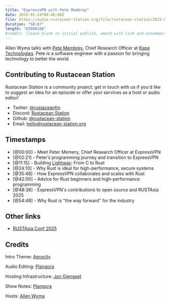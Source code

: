 ```yaml
---
title: "ExpressVPN with Pete Membrey"
date: 2025-03-24T08:46:00Z
file: https://audio.rustacean-station.org/file/rustacean-station/2025-03-24-pete-membrey.mp3
duration: "58:07"
length: "83998188"
#reddit: (leave blank on initial publish, amend with link and uncomment this line after Reddit thread has been posted)
---
```

Allen Wyma talks with [Pete Membrey](https://the.engineer/), Chief Research Officer at [Kape Technologies](https://www.kape.com/). Pete is a software engineer with a passion for bringing technology to better the world.

## Contributing to Rustacean Station

Rustacean Station is a community project; get in touch with us if you'd like to suggest an idea for an episode or offer your services as a host or audio editor!

- Twitter: [@rustaceanfm](https://twitter.com/rustaceanfm)
- Discord: [Rustacean Station](https://discord.gg/cHc3Gyc)
- Github: [@rustacean-station](https://github.com/rustacean-station/)
- Email: [hello@rustacean-station.org](mailto:hello@rustacean-station.org)

## Timestamps 
- [@00:00] - Meet Peter Memery, Chief Research Officer at ExpressVPN
- [@02:21] - Peter’s programming journey and transition to ExpressVPN
- [@11:15] - Building [Lightway](https://www.expressvpn.com/lightway): From C to Rust
- [@24:10] - Why Rust is ideal for high-performance, secure systems
- [@35:48] - How ExpressVPN collaborates and scales with Rust
- [@42:00] - Advice for Rust beginners and high-performance programming
- [@48:38] - ExpressVPN's contributions to open source and RUSTAsia 2025
- [@54:48] - Why Rust is "the way forward" for the industry

## Other links
- [RUSTAsia Conf 2025](https://www.rustasiaconf.com/?utm_source=podcast&utm_medium=rustacean-station&utm_campaign=2025-03-24-pete-membrey)

## Credits
Intro Theme: [Aerocity](https://twitter.com/AerocityMusic)

Audio Editing: [Plangora](https://twitter.com/plangora)

Hosting Infrastructure: [Jon Gjengset](https://twitter.com/jonhoo/)

Show Notes: [Plangora](https://twitter.com/plangora)

Hosts: [Allen Wyma](https://twitter.com/allenwyma)
